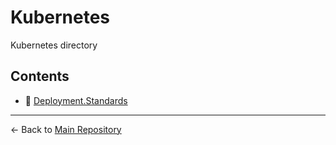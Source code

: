 # Kubernetes

Kubernetes directory

## Contents

- 📄 [Deployment.Standards](./deployment.standards.yaml)

---

← Back to [Main Repository](../../../README.md)
